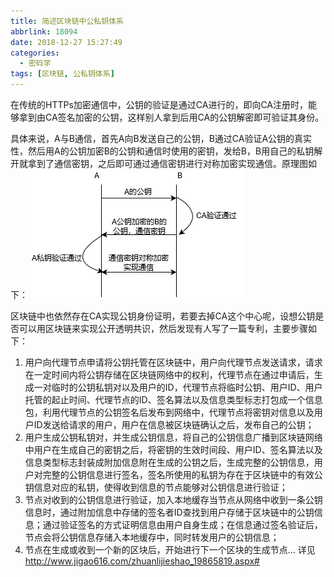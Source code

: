 ```yaml
---
title: 简述区块链中公私钥体系
abbrlink: 18094
date: 2018-12-27 15:27:49
categories:
  - 密码学
tags: [区块链, 公私钥体系]
---
```

在传统的HTTPs加密通信中，公钥的验证是通过CA进行的，即向CA注册时，能够拿到由CA签名加密的公钥，这样别人拿到后用CA的公钥解密即可验证其身份。

具体来说，A与B通信，首先A向B发送自己的公钥，B通过CA验证A公钥的真实性，然后用A的公钥加密B的公钥和通信时使用的密钥，发给B，B用自己的私钥解开就拿到了通信密钥，之后即可通过通信密钥进行对称加密实现通信。原理图如下：
![](/images/PK.png)

区块链中也依然存在CA实现公钥身份证明，若要去掉CA这个中心呢，设想公钥是否可以用区块链来实现公开透明共识，然后发现有人写了一篇专利，主要步骤如下：
1. 用户向代理节点申请将公钥托管在区块链中，用户向代理节点发送请求，请求在一定时间内将公钥存储在区块链网络中的权利，代理节点在通过申请后，生成一对临时的公钥私钥对以及用户的ID，代理节点将临时公钥、用户ID、用户托管的起止时间、代理节点的ID、签名算法以及信息类型标志打包成一个信息包，利用代理节点的公钥签名后发布到网络中，代理节点将密钥对信息以及用户ID发送给请求的用户，用户在信息被区块链确认之后，发布自己的公钥；
2. 用户生成公钥私钥对，并生成公钥信息，将自己的公钥信息广播到区块链网络中用户在生成自己的密钥之后，将密钥的生效时间段、用户ID、签名算法以及信息类型标志封装成附加信息附在生成的公钥之后，生成完整的公钥信息，用户对完整的公钥信息进行签名，签名所使用的私钥为存在于区块链中的有效公钥信息对应的私钥，使得收到信息的节点能够对公钥信息进行验证；
3. 节点对收到的公钥信息进行验证，加入本地缓存当节点从网络中收到一条公钥信息时，通过附加信息中存储的签名者ID查找到用户存储于区块链中的公钥信息；通过验证签名的方式证明信息由用户自身生成；在信息通过签名验证后，节点会将公钥信息存储入本地缓存中，同时转发用户的公钥信息；
4. 节点在生成或收到一个新的区块后，开始进行下一个区块的生成节点...
详见 http://www.jigao616.com/zhuanlijieshao_19865819.aspx#
